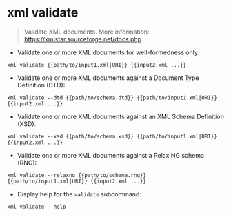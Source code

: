 # xml validate

> Validate XML documents.
> More information: <https://xmlstar.sourceforge.net/docs.php>.

- Validate one or more XML documents for well-formedness only:

`xml validate {{path/to/input1.xml|URI}} {{input2.xml ...}}`

- Validate one or more XML documents against a Document Type Definition (DTD):

`xml validate --dtd {{path/to/schema.dtd}} {{path/to/input1.xml|URI}} {{input2.xml ...}}`

- Validate one or more XML documents against an XML Schema Definition (XSD):

`xml validate --xsd {{path/to/schema.xsd}} {{path/to/input1.xml|URI}} {{input2.xml ...}}`

- Validate one or more XML documents against a Relax NG schema (RNG):

`xml validate --relaxng {{path/to/schema.rng}} {{path/to/input1.xml|URI}} {{input2.xml ...}}`

- Display help for the `validate` subcommand:

`xml validate --help`
